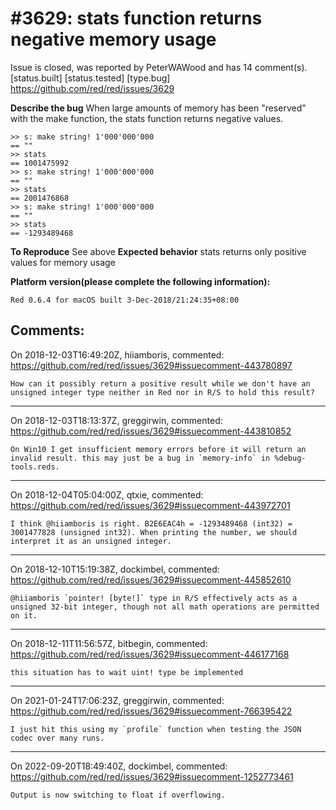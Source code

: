 
#3629: stats function returns negative memory usage
================================================================================
Issue is closed, was reported by PeterWAWood and has 14 comment(s).
[status.built] [status.tested] [type.bug]
<https://github.com/red/red/issues/3629>

**Describe the bug**
When large amounts of memory has been "reserved" with the make function, the stats function returns negative values.
```text
>> s: make string! 1'000'000'000
== ""
>> stats
== 1001475992
>> s: make string! 1'000'000'000
== ""
>> stats
== 2001476868
>> s: make string! 1'000'000'000
== ""
>> stats
== -1293489468
```
**To Reproduce**
See above
**Expected behavior**
stats returns only positive values for memory usage

**Platform version(please complete the following information):**
```
Red 0.6.4 for macOS built 3-Dec-2018/21:24:35+08:00
```


Comments:
--------------------------------------------------------------------------------

On 2018-12-03T16:49:20Z, hiiamboris, commented:
<https://github.com/red/red/issues/3629#issuecomment-443780897>

    How can it possibly return a positive result while we don't have an unsigned integer type neither in Red nor in R/S to hold this result?

--------------------------------------------------------------------------------

On 2018-12-03T18:13:37Z, greggirwin, commented:
<https://github.com/red/red/issues/3629#issuecomment-443810852>

    On Win10 I get insufficient memory errors before it will return an invalid result. this may just be a bug in `memory-info` in %debug-tools.reds.

--------------------------------------------------------------------------------

On 2018-12-04T05:04:00Z, qtxie, commented:
<https://github.com/red/red/issues/3629#issuecomment-443972701>

    I think @hiiamboris is right. B2E6EAC4h = -1293489468 (int32) = 3001477828 (unsigned int32). When printing the number, we should interpret it as an unsigned integer.

--------------------------------------------------------------------------------

On 2018-12-10T15:19:38Z, dockimbel, commented:
<https://github.com/red/red/issues/3629#issuecomment-445852610>

    @hiiamboris `pointer! [byte!]` type in R/S effectively acts as a unsigned 32-bit integer, though not all math operations are permitted on it.

--------------------------------------------------------------------------------

On 2018-12-11T11:56:57Z, bitbegin, commented:
<https://github.com/red/red/issues/3629#issuecomment-446177168>

    this situation has to wait uint! type be implemented

--------------------------------------------------------------------------------

On 2021-01-24T17:06:23Z, greggirwin, commented:
<https://github.com/red/red/issues/3629#issuecomment-766395422>

    I just hit this using my `profile` function when testing the JSON codec over many runs. 

--------------------------------------------------------------------------------

On 2022-09-20T18:49:40Z, dockimbel, commented:
<https://github.com/red/red/issues/3629#issuecomment-1252773461>

    Output is now switching to float if overflowing.

